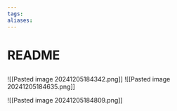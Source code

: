 ```yaml
---
tags: 
aliases:
---
```

# README
##
![[Pasted image 20241205184342.png]]
![[Pasted image 20241205184635.png]]

![[Pasted image 20241205184809.png]]
